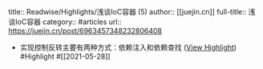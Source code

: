 title:: Readwise/Highlights/浅谈IoC容器 (5)
author:: [[juejin.cn]]
full-title:: 浅谈IoC容器
category:: #articles
url:: https://juejin.cn/post/6963457348232806408

- 实现控制反转主要有两种方式：依赖注入和依赖查找 ([View Highlight](https://instapaper.com/read/1414370604/16515991)) #Highlight #[[2021-05-28]]